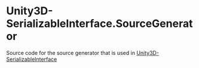 # Unity3D-SerializableInterface.SourceGenerator

Source code for the source generator that is used in [Unity3D-SerializableInterface](https://github.com/Thundernerd/Unity3D-SerializableInterface)
